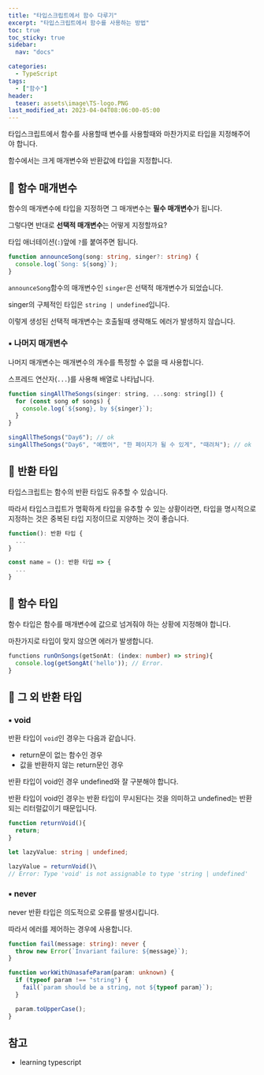 ```yaml
---
title: "타입스크립트에서 함수 다루기"
excerpt: "타입스크립트에서 함수를 사용하는 방법"
toc: true
toc_sticky: true
sidebar:
  nav: "docs"

categories:
  - TypeScript
tags:
  - ["함수"]
header:
  teaser: assets\image\TS-logo.PNG
last_modified_at: 2023-04-04T08:06:00-05:00
---
```


타입스크립트에서 함수를 사용할때 변수를 사용할때와 마찬가지로 타입을 지정해주어야 합니다.

함수에서는 크게 매개변수와 반환값에 타입을 지정합니다.

## 📄 함수 매개변수

함수의 매개변수에 타입을 지정하면 그 매개변수는 **필수 매개변수**가 됩니다.

그렇다면 반대로 **선택적 매개변수**는 어떻게 지정할까요?

타입 애너테이션(`:`)앞에 `?`를 붙여주면 됩니다.

```ts
function announceSong(song: string, singer?: string) {
  console.log(`Song: ${song}`);
}
```

`announceSong`함수의 매개변수인 `singer`은 선택적 매개변수가 되었습니다.

singer의 구체적인 타입은 `string | undefined`입니다.

이렇게 생성된 선택적 매개변수는 호출될때 생략해도 에러가 발생하지 않습니다.

### ▪ 나머지 매개변수

나머지 매개변수는 매개변수의 개수를 특정할 수 없을 때 사용합니다.

스프레드 연산자(`...`)를 사용해 배열로 나타납니다.

```js
function singAllTheSongs(singer: string, ...song: string[]) {
  for (const song of songs) {
    console.log(`${song}, by ${singer}`);
  }
}

singAllTheSongs("Day6"); // ok
singAllTheSongs("Day6", "예뻤어", "한 페이지가 될 수 있게", "때려쳐"); // ok
```

## 📄 반환 타입

타입스크립트는 함수의 반환 타입도 유추할 수 있습니다.

따라서 타입스크립트가 명확하게 타입을 유추할 수 있는 상황이라면, 타입을 명시적으로 지정하는 것은 중복된 타입 지정이므로 지양하는 것이 좋습니다.

```ts
function(): 반환 타입 {
  ...
}

const name = (): 반환 타입 => {
  ...
}
```

## 📄 함수 타입

함수 타입은 함수를 매개변수에 값으로 넘겨줘야 하는 상황에 지정해야 합니다.

마찬가지로 타입이 맞지 않으면 에러가 발생합니다.

```ts
functions runOnSongs(getSonAt: (index: number) => string){
  console.log(getSongAt('hello')); // Error.
}
```

## 📄 그 외 반환 타입

### ▪ void

반환 타입이 `void`인 경우는 다음과 같습니다.

- return문이 없는 함수인 경우
- 값을 반환하지 않는 return문인 경우

반환 타입이 void인 경우 undefined와 잘 구분해야 합니다.

반환 타입이 void인 경우는 반환 타입이 무시된다는 것을 의미하고 undefined는 반환되는 리터럴값이기 때문입니다.

```ts
function returnVoid(){
  return;
}

let lazyValue: string | undefined;

lazyValue = returnVoid()\
// Error: Type 'void' is not assignable to type 'string | undefined'
```

### ▪ never

never 반환 타입은 의도적으로 오류를 발생시킵니다.

따라서 에러를 제어하는 경우에 사용합니다.

```ts
function fail(message: string): never {
  throw new Error(`Invariant failure: ${message}`);
}

function workWithUnasafeParam(param: unknown) {
  if (typeof param !== "string") {
    fail(`param should be a string, not ${typeof param}`);
  }

  param.toUpperCase();
}
```

## 참고

- learning typescript
